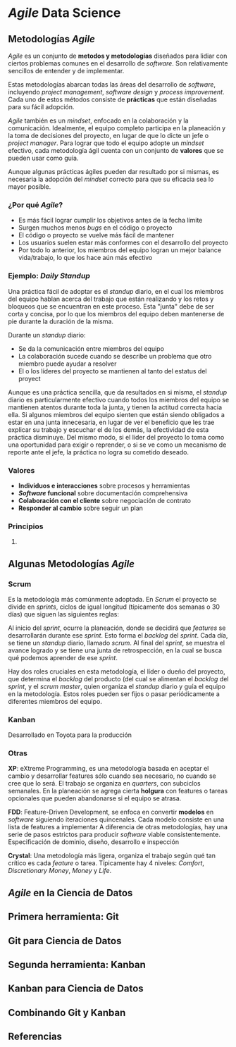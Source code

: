 # _Agile_ Data Science

## Metodologías _Agile_

_Agile_ es un conjunto de **metodos y metodologías** diseñados para lidiar con 
ciertos problemas comunes en el desarrollo de _software_. Son relativamente
sencillos de entender y de implementar.

Estas metodologías abarcan todas las áreas del desarrollo de _software_, incluyendo
_project management_, _software design_ y _process improvement_. Cada uno de estos
métodos consiste de **prácticas** que están diseñadas para su fácil adopción.

_Agile_ también es un _mindset_, enfocado en la colaboración y la comunicación.
Idealmente, el equipo completo participa en la planeación y la toma de decisiones del
proyecto, en lugar de que lo dicte un jefe o _project manager_. Para lograr que todo
el equipo adopte un _mindset_ efectivo, cada metodología ágil cuenta con un conjunto
de **valores** que se pueden usar como guía.

Aunque algunas prácticas ágiles pueden dar resultado por si mismas, es necesaria la 
adopción del _mindset_ correcto para que su eficacia sea lo mayor posible.

### ¿Por qué _Agile_?

* Es más fácil lograr cumplir los objetivos antes de la fecha límite
* Surgen muchos menos _bugs_ en el código o proyecto
* El código o proyecto se vuelve más fácil de mantener
* Los usuarios suelen estar más conformes con el desarrollo del proyecto
* Por todo lo anterior, los miembros del equipo logran un mejor balance vida/trabajo, lo que los hace aún más efectivo

### Ejemplo: _Daily Standup_

Una práctica fácil de adoptar es el _standup_ diario, en el cual los miembros del equipo
hablan acerca del trabajo que están realizando y los retos y bloqueos que se encuentran
en este proceso. Esta "junta" debe de ser corta y concisa, por lo que los miembros del 
equipo deben mantenerse de pie durante la duración de la misma.

Durante un _standup_ diario:
* Se da la comunicación entre miembros del equipo
* La colaboración sucede cuando se describe un problema que otro miembro puede ayudar a resolver
* El o los líderes del proyecto se mantienen al tanto del estatus del proyect

Aunque es una práctica sencilla, que da resultados en si misma, el _standup_ diario
es particularmente efectivo cuando todos los miembros del equipo se mantienen atentos
durante toda la junta, y tienen la actitud correcta hacia ella. Si algunos miembros
del equipo sienten que están siendo obligados a estar en una junta innecesaria, en lugar
de ver el beneficio que les trae explicar su trabajo y escuchar el de los demás, la 
efectividad de esta práctica disminuye. Del mismo modo, si el líder del proyecto lo 
toma como una oportunidad para exigir o reprender, o si se ve como un mecanismo de 
reporte ante el jefe, la práctica no logra su cometido deseado.

### Valores

* **Individuos e interacciones** sobre procesos y herramientas
* **_Software_ funcional** sobre documentación comprehensiva
* **Colaboración con el cliente** sobre negociación de contrato
* **Responder al cambio** sobre seguir un plan

### Principios 

1. 

## Algunas Metodologías _Agile_

### Scrum

Es la metodología más comúnmente adoptada. En _Scrum_ el proyecto se divide en _sprints_, 
ciclos de igual longitud (típicamente dos semanas o 30 días) que siguen las siguientes reglas:

Al inicio del _sprint_, ocurre la planeación, donde se decidirá que _features_ se
desarrollarán durante ese _sprint_. Esto forma el _backlog_ del _sprint_. Cada día, se tiene
un _standup_ diario, llamado _scrum_. Al final del _sprint_, se muestra el avance logrado y 
se tiene una junta de retrospección, en la cual se busca qué podemos aprender de ese _sprint_.

Hay dos roles cruciales en esta metodología, el líder o dueño del proyecto, que determina
el _backlog_ del producto (del cual se alimentan el _backlog_ del _sprint_, y el 
_scrum master_, quien organiza el _standup_ diario y guía el equipo en la metodología.
Estos roles pueden ser fijos o pasar periódicamente a diferentes miembros del equipo.


### Kanban

Desarrollado en Toyota para la producción

### Otras

**XP**: eXtreme Programming, es una metodología basada en aceptar el cambio y desarrollar 
features sólo cuando sea necesario, no cuando se cree que lo será. El trabajo se organiza en 
*quarters*, con subciclos semanales. En la planeación se agrega cierta **holgura** con 
features o tareas opcionales que pueden abandonarse si el equipo se atrasa.

**FDD**: Feature-Driven Development, se enfoca en convertir **modelos** en _software_ 
siguiendo iteraciones quincenales. Cada modelo consiste en una lista de features a implementar
 A diferencia de otras metodologías, hay una serie de pasos estrictos para producir
  _software_ viable consistentemente. Especificación de dominio, diseño, 
  desarrollo e inspección

**Crystal**: Una metodología más ligera, organiza el trabajo según qué tan crítico es cada
_feature_ o tarea. Típicamente hay 4 niveles: _Comfort_, _Discretionary Money_, _Money_ y _Life_.

 
## _Agile_ en la Ciencia de Datos


## Primera herramienta: Git

## Git para Ciencia de Datos

## Segunda herramienta: Kanban

## Kanban para Ciencia de Datos

## Combinando Git y Kanban

## Referencias